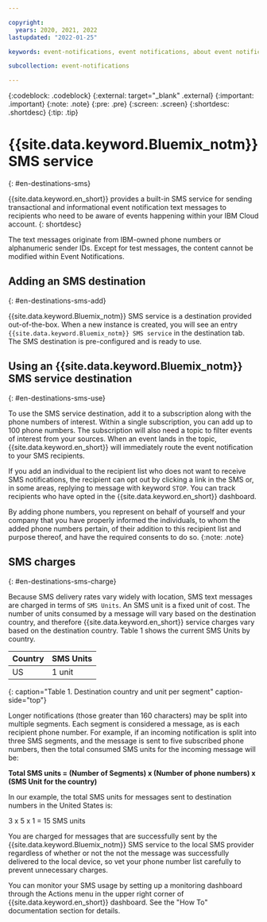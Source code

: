 ```yaml
---

copyright:
  years: 2020, 2021, 2022
lastupdated: "2022-01-25"

keywords: event-notifications, event notifications, about event notifications, destinations, email

subcollection: event-notifications

---
```


{:codeblock: .codeblock}
{:external: target="_blank" .external}
{:important: .important}
{:note: .note}
{:pre: .pre}
{:screen: .screen}
{:shortdesc: .shortdesc}
{:tip: .tip}



# {{site.data.keyword.Bluemix_notm}} SMS service
{: #en-destinations-sms}


{{site.data.keyword.en_short}} provides a built-in SMS service for sending transactional and informational event notification text messages to recipients who need to be aware of events happening within your IBM Cloud account.
{: shortdesc}

The text messages originate from IBM-owned phone numbers or alphanumeric sender IDs.  Except for test messages, the content cannot be modified within Event Notifications.

## Adding an SMS destination
{: #en-destinations-sms-add}

{{site.data.keyword.Bluemix_notm}} SMS service is a destination provided out-of-the-box. When a new instance is created, you will see an entry `{{site.data.keyword.Bluemix_notm}} SMS service` in the destination tab. The SMS destination is pre-configured and is ready to use.

## Using an {{site.data.keyword.Bluemix_notm}} SMS service destination
{: #en-destinations-sms-use}

 To use the SMS service destination, add it to a subscription along with the phone numbers of interest.  Within a single subscription, you can add up to 100 phone numbers.   The subscription will also need a topic to filter events of interest from your sources.  When an event lands in the topic, {{site.data.keyword.en_short}} will immediately route the event notification to your SMS recipients. 

 If you add an individual to the recipient list who does not want to receive SMS notifications, the recipient can opt out by clicking a link in the SMS or, in some areas, replying to message with keyword `STOP`. You can track recipients who have opted in the {{site.data.keyword.en_short}} dashboard.

By adding phone numbers, you represent on behalf of yourself and your company that you have properly informed the individuals, to whom the added phone numbers pertain, of their addition to this recipient list and purpose thereof, and have the required consents to do so.
{:note: .note}

## SMS charges
{: #en-destinations-sms-charge}

Because SMS delivery rates vary widely with location, SMS text messages are charged in terms of `SMS Units`.  An SMS unit is a fixed unit of cost.  The number of units consumed by a message will vary based on the destination country, and therefore {{site.data.keyword.en_short}} service charges vary based on the destination country.  Table 1 shows the current SMS Units by country.

| Country   | SMS Units|
|-------------|-------------|
| US| 1 unit|
{: caption="Table 1. Destination country and unit per segment" caption-side="top"}


Longer notifications (those greater than 160 characters) may be split into multiple segments. Each segment is considered a message, as is each recipient phone number.  For example, if an incoming notification is split into three SMS segments, and the message is sent to five subscribed phone numbers, then the total consumed SMS units for the incoming message will be:

**Total SMS units = (Number of Segments) x (Number of phone numbers) x (SMS Unit for the country)**

In our example, the total SMS units for messages sent to destination numbers in the United States is:

 3 x 5 x 1 = 15 SMS units

 You are charged for messages that are successfully sent by the {{site.data.keyword.Bluemix_notm}} SMS service to the local SMS provider regardless of whether or not the not the message was successfully delivered to the local device, so vet your phone number list carefully to prevent unnecessary charges.

You can monitor your SMS usage by setting up a monitoring dashboard through the Actions menu in the upper right corner of {{site.data.keyword.en_short}} dashboard.  See the "How To" documentation section for details.

